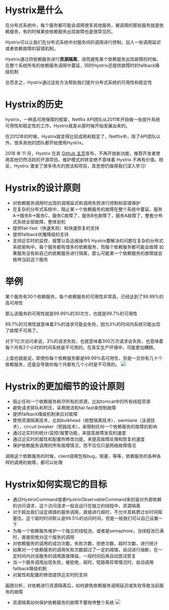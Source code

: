 # Hystrix是什么
在分布式系统中，每个服务都可能会调用很多其他服务，被调用的那些服务就是依赖服务，有的时候某些依赖服务出现故障也是很常见的。

Hystrix可以让我们在分布式系统中对服务间的调用进行控制，加入一些调用延迟或者依赖故障的容错机制。

Hystrix通过将依赖服务进行**资源隔离**，进而避免某个依赖服务出现故障的时候，在整个系统所有的依赖服务调用中蔓延，同时Hystrix还提供故障时的fallback降级机制

总而言之，Hystrix通过这些方法帮助我们提升分布式系统的可用性和稳定性
# Hystrix的历史
hystrix，一种高可用保障的框架，Netflix API团队从2011年开始做一些提升系统可用性和稳定性的工作，Hystrix就是从那时候开始发展出来的。

在2012年的时候，Hystrix就变得比较成熟和稳定了，Netflix中，除了API团队以外，很多其他的团队都开始使用Hystrix。

2018 年 11 月，Hystrix 在其 [Github 主页](https://github.com/Netflix/Hystrix/blob/master/README.md#hystrix-status)宣布，不再开放新功能，推荐开发者使用其他仍然活跃的开源项目。维护模式的转变绝不意味着 Hystrix 不再有价值。相反，Hystrix 激发了很多伟大的想法和项目，其思想仍值得我们深入学习!

# Hystrix的设计原则
- 对依赖服务调用时出现的调用延迟和调用失败进行控制和容错保护
- 在复杂的分布式系统中，阻止某一个依赖服务的故障在整个系统中蔓延，服务A->服务B->服务C，服务C故障了，服务B也故障了，服务A故障了，整套分布式系统全部故障，整体宕机
- 提供fail-fast（快速失败）和快速恢复的支持
- 提供fallback优雅降级的支持
- 支持近实时的监控、报警以及运维操作5 Hystrix要解决的问题在复杂的分布式系统架构中，每个服务都有很多的依赖服务，而每个依赖服务都可能会故障
如果服务没有和自己的依赖服务进行隔离，那么可能某一个依赖服务的故障就会拖垮当前这个服务

# 举例
某个服务有30个依赖服务，每个依赖服务的可用性非常高，已经达到了99.99%的高可用性

那么该服务的可用性就是99.99%的30次方，也就是99.7%的可用性

99.7%的可用性就意味着3%的请求可能会失败，因为3%的时间内系统可能出现了故障不可用了。

对于1亿次访问来说，3%的请求失败，也就意味着300万次请求会失败，也意味着每个月有2个小时的时间系统是不可用的。在真实生产环境中，可能更加糟糕。

上面也就是说，即使你每个依赖服务都是99.99%高可用性，但是一旦你有几十个依赖服务，还是会导致你每个月都有几个小时是不可用的。
![](https://img-blog.csdnimg.cn/83a446c51c3e4b27beb3e42560458ca0.png?x-oss-process=image/watermark,type_ZHJvaWRzYW5zZmFsbGJhY2s,shadow_50,text_Q1NETiBASmF2YUVkZ2Uu,size_20,color_FFFFFF,t_70,g_se,x_16)
#  Hystrix的更加细节的设计原则
- 阻止任何一个依赖服务耗尽所有的资源，比如tomcat中的所有线程资源
- 避免请求排队和积压，采用限流和fail fast来控制故障
- 提供fallback降级机制来应对故障
- 使用资源隔离技术，比如bulkhead（舱壁隔离技术），swimlane（泳道技术），circuit breaker（短路技术），来限制任何一个依赖服务的故障的影响
- 通过近实时的统计/监控/报警功能，来提高故障发现的速度
- 通过近实时的属性和配置热修改功能，来提高故障处理和恢复的速度
- 保护依赖服务调用的所有故障情况，而不仅仅只是网络故障情况

调用这个依赖服务的时候，client调用包有bug，阻塞，等等，依赖服务的各种各样的调用的故障，都可以处理

# Hystrix如何实现它的目标
- 通过HystrixCommand或者HystrixObservableCommand来封装对外部依赖的访问请求，这个访问请求一般会运行在独立的线程中，资源隔离
- 对于超出我们设定阈值的服务调用，直接进行超时，不允许其耗费过长时间阻塞住。这个超时时间默认是99.5%的访问时间，但是一般我们可以自己设置一下
- 为每一个依赖服务维护一个独立的线程池，或者是semaphore，当线程池已满时，直接拒绝对这个服务的调用
- 对依赖服务的调用的成功次数，失败次数，拒绝次数，超时次数，进行统计
- 如果对一个依赖服务的调用失败次数超过了一定的阈值，自动进行熔断，在一定时间内对该服务的调用直接降级，一段时间后再自动尝试恢复
- 当一个服务调用出现失败，被拒绝，超时，短路等异常情况时，自动调用fallback降级机制
- 对属性和配置的修改提供近实时的支持

画图分析，对依赖进行资源隔离后，如何避免依赖服务调用延迟或失败导致当前服务的故障

- 资源隔离如何保护依赖服务的故障不要拖垮整个系统
![](https://img-blog.csdnimg.cn/b7b99687fdbb4352974f7006f5f5c989.png?x-oss-process=image/watermark,type_ZHJvaWRzYW5zZmFsbGJhY2s,shadow_50,text_Q1NETiBASmF2YUVkZ2Uu,size_20,color_FFFFFF,t_70,g_se,x_16)
